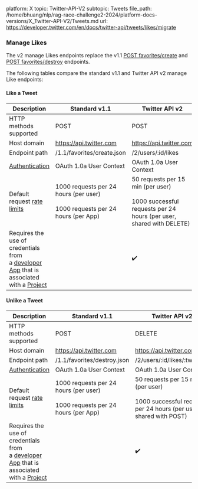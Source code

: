 platform: X
topic: Twitter-API-V2
subtopic: Tweets
file_path: /home/bhuang/nlp/rag-race-challenge2-2024/platform-docs-versions/X_Twitter-API-V2/Tweets.md
url: https://developer.twitter.com/en/docs/twitter-api/tweets/likes/migrate


### Manage Likes  

The v2 manage Likes endpoints replace the v1.1 [POST favorites/create](https://developer.twitter.com/en/docs/twitter-api/v1/tweets/post-and-engage/api-reference/post-favorites-create) and [POST favorites/destroy](https://developer.twitter.com/en/docs/twitter-api/v1/tweets/post-and-engage/api-reference/post-favorites-destroy) endpoints.

The following tables compare the standard v1.1 and Twitter API v2 manage Like endpoints:

#### Like a Tweet

| Description | Standard v1.1 | Twitter API v2 |
| --- | --- | --- |
| HTTP methods supported | POST | POST |
| Host domain | https://api.twitter.com | https://api.twitter.com |
| Endpoint path | /1.1/favorites/create.json | /2/users/:id/likes |
| [Authentication](https://developer.twitter.com/content/developer-twitter/en/docs/authentication) | OAuth 1.0a User Context | OAuth 1.0a User Context |
| Default request [rate limits](https://developer.twitter.com/content/developer-twitter/en/docs/rate-limits) | 1000 requests per 24 hours (per user)<br><br>1000 requests per 24 hours (per App) | 50 requests per 15 min (per user)<br><br>1000 successful requests per 24 hours (per user, shared with DELETE) |
| Requires the use of credentials from a [developer App](https://developer.twitter.com/en/docs/apps) that is associated with a [Project](https://developer.twitter.com/en/docs/projects) |     | ✔️  |

#### Unlike a Tweet

| Description | Standard v1.1 | Twitter API v2 |
| --- | --- | --- |
| HTTP methods supported | POST | DELETE |
| Host domain | https://api.twitter.com | https://api.twitter.com |
| Endpoint path | /1.1/favorites/destroy.json | /2/users/:id/likes/:tweet\_id |
| [Authentication](https://developer.twitter.com/content/developer-twitter/en/docs/authentication) | OAuth 1.0a User Context | OAuth 1.0a User Context |
| Default request [rate limits](https://developer.twitter.com/content/developer-twitter/en/docs/rate-limits) | 1000 requests per 24 hours (per user)<br><br>1000 requests per 24 hours (per App) | 50 requests per 15 min (per user)<br><br>1000 successful requests per 24 hours (per user, shared with POST) |
| Requires the use of credentials from a [developer App](https://developer.twitter.com/en/docs/apps) that is associated with a [Project](https://developer.twitter.com/en/docs/projects) |     | ✔️  |